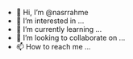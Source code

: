 - 👋 Hi, I’m @nasrrahme
- 👀 I’m interested in ...
- 🌱 I’m currently learning ...
- 💞️ I’m looking to collaborate on ...
- 📫 How to reach me ...

<!---
nasrrahme/nasrrahme is a ✨ special ✨ repository because its `README.md` (this file) appears on your GitHub profile.
You can click the Preview link to take a look at your changes.
--->

